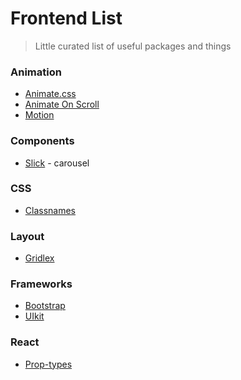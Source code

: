 # Frontend List
> Little curated list of useful packages and things

### Animation
- [Animate.css](https://github.com/animate-css/animate.css)
- [Animate On Scroll](https://github.com/michalsnik/aos)
- [Motion](https://www.framer.com/api/motion/animation/)

### Components
- [Slick](https://github.com/kenwheeler/slick/) - carousel

### CSS
- [Classnames](https://github.com/JedWatson/classnames)

### Layout
- [Gridlex](https://gridlex.devlint.fr/)

### Frameworks
- [Bootstrap](https://getbootstrap.com/docs/4.5/getting-started/introduction/)
- [UIkit](https://getuikit.com/docs/introduction)

### React
- [Prop-types](https://github.com/facebook/prop-types)

